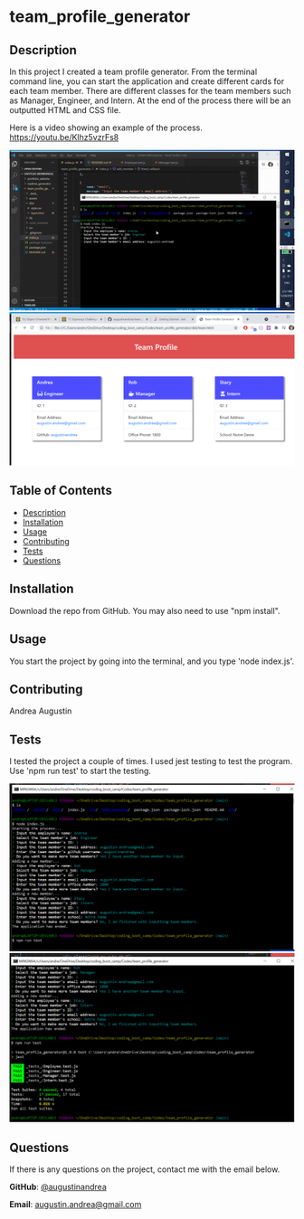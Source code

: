 # team_profile_generator


  ## Description
  In this project I created a team profile generator. From the terminal command line, you can start the application and create different cards for each team member. There are different classes for the team members such as Manager, Engineer, and Intern. At the end of the process there will be an outputted HTML and CSS file.
  
 Here is a video showing an example of the process. https://youtu.be/Klhz5vzrFs8

  
  ![video](./assets/video_gif.gif "Generated example")
  ![image](./assets/html_screenshot.png "HTML page")

  ## Table of Contents
  * [Description](#Description)
  * [Installation](#Installation)
  * [Usage](#Usage)
  * [Contributing](#Contributing)
  * [Tests](#Tests)
  * [Questions](#Questions)

 
  ## Installation
  Download the repo from GitHub. You may also need to use "npm install".

  ## Usage
  You start the project by going into the terminal, and you type 'node index.js'.

  ## Contributing
  Andrea Augustin

  ## Tests
  I tested the project a couple of times. I used jest testing to test the program.
  Use 'npm run test' to start the testing.

  ![image](./assets/run_process.png "Generated example")
  ![image](./assets/test_running.png "run test")


  
  ## Questions
  If there is any questions on the project, contact me with the email below.

  **GitHub**: [@augustinandrea](https://github.com/augustinandrea)
  

  **Email**: augustin.andrea@gmail.com